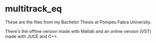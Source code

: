 # multitrack_eq

These are the files from my Bachelor Thesis at Pompeu Fabra University. 

There's the offline version made with Matlab and an online version (VST) made with JUCE and C++.
